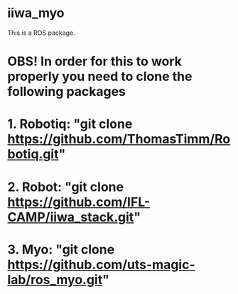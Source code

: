 # iiwa_myo

This is a ROS package.
# OBS! In order for this to work properly you need to clone the following packages
#   1. Robotiq: "git clone https://github.com/ThomasTimm/Robotiq.git"
#   2. Robot: "git clone https://github.com/IFL-CAMP/iiwa_stack.git"
#   3. Myo: "git clone https://github.com/uts-magic-lab/ros_myo.git"
